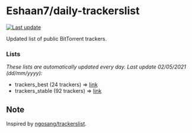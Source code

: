 
# Eshaan7/daily-trackerslist 

[![Last update](https://img.shields.io/badge/Last%20update-02/05/2021-blue.svg)](#)

Updated list of public BitTorrent trackers.

### Lists
*These lists are automatically updated every day. Last update 02/05/2021 (_dd/mm/yyyy_):*

* trackers_best (24 trackers) => [link](https://raw.githubusercontent.com/eshaan7/daily-trackerslist/master/trackers_best.txt)
* trackers_stable (92 trackers) => [link](https://raw.githubusercontent.com/eshaan7/daily-trackerslist/master/trackers_stable.txt)

## Note

Inspired by [ngosang/trackerslist](https://github.com/ngosang/trackerslist).
